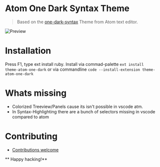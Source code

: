 # Atom One Dark Syntax Theme
> Based on the [one-dark-syntax](https://github.com/atom/one-dark-syntax) Theme from Atom text editor.

![Preview](https://raw.github.com/andischerer/vscode-theme-atom-one-dark/master/theme.png)

# Installation
Press F1, type ext install ruby.
Install via commad-palette `ext install theme-atom-one-dark` or via commandline `code --install-extension theme-atom-one-dark` 

# Whats missing
- Colorized Treeview/Panels cause its isn't possible in vscode atm.
- In Syntax-Highlighting there are a bunch of selectors missing in vscode compared to atom  

# Contributing
- [Contributions welcome](https://github.com/andischerer/vscode-theme-atom-one-dark) 


** Happy hacking!**